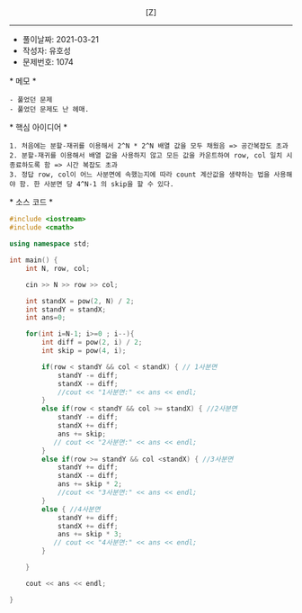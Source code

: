 ##
<center> [Z] </center>

---

- 풀이날짜: 2021-03-21 
- 작성자: 유호성
- 문제번호: 1074

 \* 메모 \*

    - 풀었던 문제
    - 풀었던 문제도 난 헤매.

 \* 핵심 아이디어 \*  
 
    1. 처음에는 분할-재귀를 이용해서 2^N * 2^N 배열 값을 모두 채웠음 => 공간복잡도 초과
    2. 분할-재귀를 이용해서 배열 값을 사용하지 않고 모든 값을 카운트하여 row, col 일치 시 종료하도록 함 => 시간 복잡도 초과
    3. 정답 row, col이 어느 사분면에 속했는지에 따라 count 계산값을 생략하는 법을 사용해야 함. 한 사분면 당 4^N-1 의 skip을 할 수 있다. 

    

\* 소스 코드 \*
```c++
#include <iostream>
#include <cmath>

using namespace std;

int main() {
    int N, row, col;

    cin >> N >> row >> col;

    int standX = pow(2, N) / 2;
    int standY = standX;
    int ans=0;

    for(int i=N-1; i>=0 ; i--){
        int diff = pow(2, i) / 2;
        int skip = pow(4, i);

        if(row < standY && col < standX) { // 1사분면
            standY -= diff;
            standX -= diff;
            //cout << "1사분면:" << ans << endl;
        } 
        else if(row < standY && col >= standX) { //2사분면
            standY -= diff;
            standX += diff;
            ans += skip;
           // cout << "2사분면:" << ans << endl;
        }
        else if(row >= standY && col <standX) { //3사분면
            standY += diff;
            standX -= diff;
            ans += skip * 2;
            //cout << "3사분면:" << ans << endl;
        }
        else { //4사분면
            standY += diff;
            standX += diff;
            ans += skip * 3;
           // cout << "4사분면:" << ans << endl;
        }

    }

    cout << ans << endl;

}

```